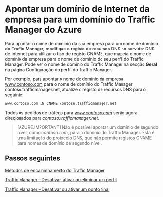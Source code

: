 <properties
   pageTitle="Apontar um domínio de Internet da empresa para um domínio do Traffic Manager | Microsoft Azure"
   description="Este artigo ajuda-o a apontar o nome de domínio da sua empresa para um nome de domínio do Traffic Manager."
   services="traffic-manager"
   documentationCenter=""
   authors="sdwheeler"
   manager="carmonm"
   editor="tysonn" />
<tags
   ms.service="traffic-manager"
   ms.devlang="na"
   ms.topic="get-started-article"
   ms.tgt_pltfrm="na"
   ms.workload="infrastructure-services"
   ms.date="03/17/2016"
   ms.author="sewhee" />

# Apontar um domínio de Internet da empresa para um domínio do Traffic Manager do Azure

Para apontar o nome de domínio da sua empresa para um nome de domínio do Traffic Manager, modifique o registo de recursos DNS no servidor DNS de Internet para utilizar o tipo de registo CNAME, que mapeia o nome de domínio da empresa para o nome de domínio do seu perfil do Traffic Manager. Pode ver o nome de domínio do Traffic Manager na secção **Geral** na página Configuração do perfil do Traffic Manager.

Por exemplo, para apontar o nome de domínio da empresa www.contoso.com para o nome de domínio do Traffic Manager contoso.trafficmanager.net, atualize o registo de recursos DNS para o seguinte:

    www.contoso.com IN CNAME contoso.trafficmanager.net

Todos os pedidos de tráfego para *www.contoso.com* serão agora direcionados para *contoso.trafficmanager.net*.

>[AZURE.IMPORTANT] Não é possível apontar um domínio de segundo nível, como *contoso.com*, para o domínio do Traffic Manager. Esta é uma limitação do protocolo DNS, que não permite registos CNAME para nomes de domínio de segundo nível.

## Passos seguintes

[Métodos de encaminhamento do Traffic Manager](traffic-manager-routing-methods.md)

[Traffic Manager – Desativar, ativar ou eliminar um perfil](disable-enable-or-delete-a-profile.md)

[Traffic Manager – Desativar ou ativar um ponto final](disable-or-enable-an-endpoint.md)



<!--HONumber=ago16_HO4-->


